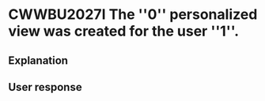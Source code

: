 # CWWBU2027I The ''0'' personalized view was created for the user ''1''.

## Explanation

## User response